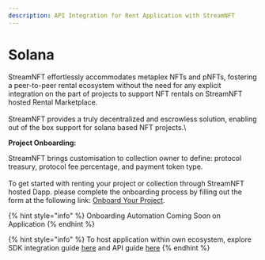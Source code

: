 ```yaml
---
description: API Integration for Rent Application with StreamNFT
---
```


# Solana

StreamNFT effortlessly accommodates metaplex NFTs and pNFTs, fostering a peer-to-peer rental ecosystem without the need for any explicit integration on the part of projects to support NFT rentals on StreamNFT hosted Rental Marketplace.\
\
StreamNFT provides a truly decentralized and escrowless solution, enabling out of the box support for solana based NFT projects.\


**Project Onboarding:**

StreamNFT brings customisation to collection owner to define: protocol treasury, protocol fee percentage, and payment token type.\
\
To get started with renting your project or collection through StreamNFT hosted Dapp. please complete the onboarding process by filling out the form at the following link: [Onboard Your Project](https://tally.so/r/mVQDxE).

{% hint style="info" %}
Onboarding Automation Coming Soon on Application
{% endhint %}

{% hint style="info" %}
To host application within own ecosystem, explore SDK integration guide [here](broken-reference) and API guide [here](broken-reference)
{% endhint %}
